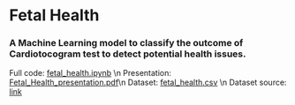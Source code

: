 # Fetal Health

### A Machine Learning model to classify the outcome of Cardiotocogram test to detect potential health issues.

Full code: [fetal_health.ipynb](https://github.com/AleGrondona/Fetal_Health/blob/main/fetal_health.ipynb)  \n
Presentation: [Fetal_Health_presentation.pdf](https://github.com/AleGrondona/Fetal_Health/blob/main/Fetal_Health_presentation.pdf)\n
Dataset: [fetal_health.csv](https://github.com/AleGrondona/Fetal_Health/blob/main/fetal_health.csv)  \n
Dataset source: [link](https://www.kaggle.com/datasets/andrewmvd/fetal-health-classification/data)
